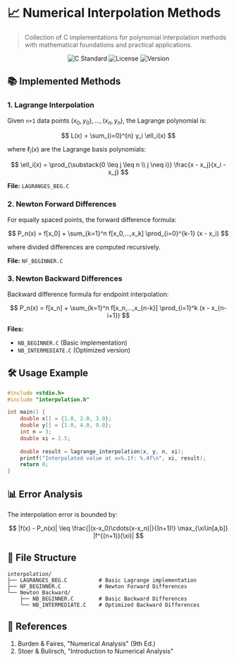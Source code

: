 
# 📈 Numerical Interpolation Methods

> Collection of C implementations for polynomial interpolation methods with mathematical foundations and practical applications.

<div align="center">
  <img src="https://img.shields.io/badge/C-99%20Standard-blue?logo=c" alt="C Standard">
  <img src="https://img.shields.io/badge/License-MIT-green" alt="License">
  <img src="https://img.shields.io/badge/Version-1.0.0-orange" alt="Version">
</div>

## 📚 Implemented Methods

### 1. Lagrange Interpolation
Given `n+1` data points $(x_0,y_0),...,(x_n,y_n)$, the Lagrange polynomial is:

$$
L(x) = \sum_{i=0}^{n} y_i \ell_i(x)
$$

where $\ell_i(x)$ are the Lagrange basis polynomials:

$$
\ell_i(x) = \prod_{\substack{0 \leq j \leq n \\ j \neq i}} \frac{x - x_j}{x_i - x_j}
$$

**File:** `LAGRANGES_BEG.C`

### 2. Newton Forward Differences
For equally spaced points, the forward difference formula:

$$
P_n(x) = f[x_0] + \sum_{k=1}^n f[x_0,...,x_k] \prod_{i=0}^{k-1} (x - x_i)
$$

where divided differences are computed recursively.

**File:** `NF_BEGINNER.C`

### 3. Newton Backward Differences
Backward difference formula for endpoint interpolation:

$$
P_n(x) = f[x_n] + \sum_{k=1}^n f[x_n,...,x_{n-k}] \prod_{i=1}^k (x - x_{n-i+1})
$$

**Files:**
- `NB_BEGINNER.C` (Basic implementation)
- `NB_INTERMEDIATE.C` (Optimized version)

## 🛠 Usage Example

```c
#include <stdio.h>
#include "interpolation.h"

int main() {
    double x[] = {1.0, 2.0, 3.0};
    double y[] = {1.0, 4.0, 9.0};
    int n = 3;
    double xi = 2.5;
    
    double result = lagrange_interpolation(x, y, n, xi);
    printf("Interpolated value at x=%.1f: %.4f\n", xi, result);
    return 0;
}
```

## 📊 Error Analysis

The interpolation error is bounded by:

$$
|f(x) - P_n(x)| \leq \frac{|(x-x_0)\cdots(x-x_n)|}{(n+1)!} \max_{\xi\in[a,b]} |f^{(n+1)}(\xi)|
$$

## 📁 File Structure

```
interpolation/
├── LAGRANGES_BEG.C          # Basic Lagrange implementation
├── NF_BEGINNER.C            # Newton Forward Differences
└── Newton Backward/
    ├── NB_BEGINNER.C        # Basic Backward Differences
    └── NB_INTERMEDIATE.C    # Optimized Backward Differences
```

## 📝 References

1. Burden & Faires, "Numerical Analysis" (9th Ed.)
2. Stoer & Bulirsch, "Introduction to Numerical Analysis"

```

